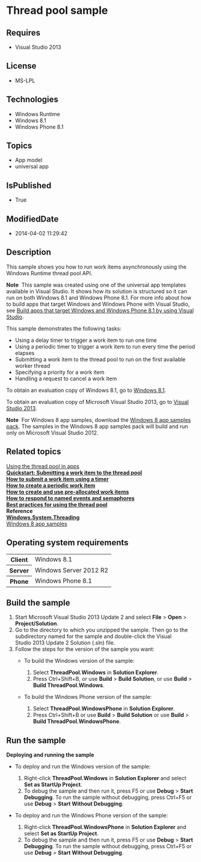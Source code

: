 # Thread pool sample
## Requires
* Visual Studio 2013
## License
* MS-LPL
## Technologies
* Windows Runtime
* Windows 8.1
* Windows Phone 8.1
## Topics
* App model
* universal app
## IsPublished
* True
## ModifiedDate
* 2014-04-02 11:29:42
## Description

<div id="mainSection">
<p>This sample shows you how to run work items asynchronously using the Windows Runtime thread pool API.
</p>
<p class="note"><b>Note</b>&nbsp;&nbsp;This sample was created using one of the universal app templates available in Visual Studio. It shows how its solution is structured so it can run on both Windows&nbsp;8.1 and Windows Phone 8.1. For more info about how to build apps
 that target Windows and Windows Phone with Visual Studio, see <a href="http://msdn.microsoft.com/library/windows/apps/dn609832">
Build apps that target Windows and Windows Phone 8.1 by using Visual Studio</a>.</p>
<p>This sample demonstrates the following tasks:</p>
<ul>
<li>Using a delay timer to trigger a work item to run one time </li><li>Using a periodic timer to trigger a work item to run every time the period elapses
</li><li>Submitting a work item to the thread pool to run on the first available worker thread
</li><li>Specifying a priority for a work item </li><li>Handling a request to cancel a work item </li></ul>
<p>To obtain an evaluation copy of Windows&nbsp;8.1, go to <a href="http://go.microsoft.com/fwlink/p/?linkid=301696">
Windows&nbsp;8.1</a>.</p>
<p>To obtain an evaluation copy of Microsoft Visual Studio&nbsp;2013, go to <a href="http://go.microsoft.com/fwlink/p/?linkid=301697">
Visual Studio&nbsp;2013</a>.</p>
<p></p>
<p class="note"><b>Note</b>&nbsp;&nbsp;For Windows&nbsp;8 app samples, download the <a href="http://go.microsoft.com/fwlink/p/?LinkId=301698">
Windows&nbsp;8 app samples pack</a>. The samples in the Windows&nbsp;8 app samples pack will build and run only on Microsoft Visual Studio&nbsp;2012.</p>
<p></p>
<h2><a id="related_topics"></a>Related topics</h2>
<dl><dt><a href="http://msdn.microsoft.com/library/windows/apps/hh465290">Using the thread pool in apps</a>
</dt><dt><b></b></dt><dt><a href="http://msdn.microsoft.com/library/windows/apps/jj248677"><b>Quickstart: Submitting a work item to the thread pool</b></a>
</dt><dt><a href="http://msdn.microsoft.com/library/windows/apps/jj248675"><b>How to submit a work item using a timer</b></a>
</dt><dt><a href="http://msdn.microsoft.com/library/windows/apps/jj248676"><b>How to create a periodic work item</b></a>
</dt><dt><a href="http://msdn.microsoft.com/library/windows/apps/jj248673"><b>How to create and use pre-allocated work items</b></a>
</dt><dt><a href="http://msdn.microsoft.com/library/windows/apps/jj248674"><b>How to respond to named events and semaphores</b></a>
</dt><dt><a href="http://msdn.microsoft.com/library/windows/apps/jj248672"><b>Best practices for using the thread pool</b></a>
</dt><dt><b>Reference</b> </dt><dt><a href="http://msdn.microsoft.com/library/windows/apps/br229642"><b>Windows.System.Threading</b></a>
</dt><dt><a href="http://go.microsoft.com/fwlink/p/?LinkID=227694">Windows 8 app samples</a>
</dt></dl>
<h2>Operating system requirements</h2>
<table>
<tbody>
<tr>
<th>Client</th>
<td><dt>Windows&nbsp;8.1 </dt></td>
</tr>
<tr>
<th>Server</th>
<td><dt>Windows Server&nbsp;2012&nbsp;R2 </dt></td>
</tr>
<tr>
<th>Phone</th>
<td><dt>Windows Phone 8.1 </dt></td>
</tr>
</tbody>
</table>
<h2>Build the sample</h2>
<p></p>
<ol>
<li>Start Microsoft Visual Studio&nbsp;2013 Update&nbsp;2 and select <b>File</b> &gt; <b>Open</b> &gt;
<b>Project/Solution</b>. </li><li>Go to the directory to which you unzipped the sample. Then go to the subdirectory named for the sample and double-click the Visual Studio&nbsp;2013 Update&nbsp;2 Solution (.sln) file.
</li><li>Follow the steps for the version of the sample you want:
<ul>
<li>
<p>To build the Windows version of the sample:</p>
<ol>
<li>Select <b>ThreadPool.Windows</b> in <b>Solution Explorer</b>. </li><li>Press Ctrl&#43;Shift&#43;B, or use <b>Build</b> &gt; <b>Build Solution</b>, or use <b>
Build</b> &gt; <b>Build ThreadPool.Windows</b>. </li></ol>
</li><li>
<p>To build the Windows Phone version of the sample:</p>
<ol>
<li>Select <b>ThreadPool.WindowsPhone</b> in <b>Solution Explorer</b>. </li><li>Press Ctrl&#43;Shift&#43;B or use <b>Build</b> &gt; <b>Build Solution</b> or use <b>Build</b> &gt;
<b>Build ThreadPool.WindowsPhone</b>. </li></ol>
</li></ul>
</li></ol>
<p></p>
<h2>Run the sample</h2>
<p><b>Deploying and running the sample</b></p>
<ul>
<li>
<p>To deploy and run the Windows version of the sample:</p>
<ol>
<li>Right-click <b>ThreadPool.Windows</b> in <b>Solution Explorer</b> and select <b>
Set as StartUp Project</b>. </li><li>To debug the sample and then run it, press F5 or use <b>Debug</b> &gt; <b>Start Debugging</b>. To run the sample without debugging, press Ctrl&#43;F5 or use
<b>Debug</b> &gt; <b>Start Without Debugging</b>. </li></ol>
</li><li>
<p>To deploy and run the Windows Phone version of the sample:</p>
<ol>
<li>Right-click <b>ThreadPool.WindowsPhone</b> in <b>Solution Explorer</b> and select
<b>Set as StartUp Project</b>. </li><li>To debug the sample and then run it, press F5 or use <b>Debug</b> &gt; <b>Start Debugging</b>. To run the sample without debugging, press Ctrl&#43;F5 or use
<b>Debug</b> &gt; <b>Start Without Debugging</b>. </li></ol>
</li></ul>
</div>
